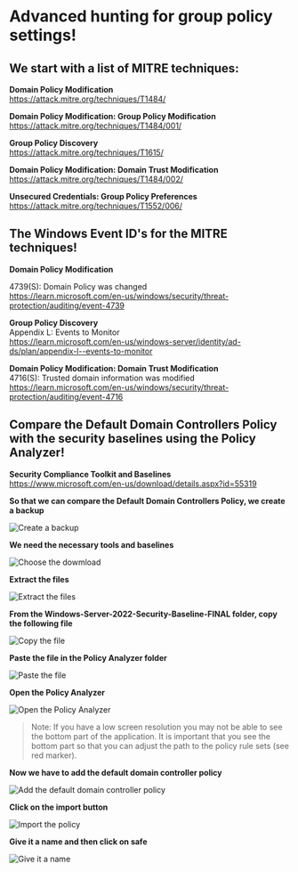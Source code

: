 # Advanced hunting for group policy settings!

## We start with a list of MITRE techniques:

**Domain Policy Modification**  
https://attack.mitre.org/techniques/T1484/

**Domain Policy Modification: Group Policy Modification**  
https://attack.mitre.org/techniques/T1484/001/

**Group Policy Discovery**  
https://attack.mitre.org/techniques/T1615/

**Domain Policy Modification: Domain Trust Modification**  
https://attack.mitre.org/techniques/T1484/002/

**Unsecured Credentials: Group Policy Preferences**  
https://attack.mitre.org/techniques/T1552/006/

## The Windows Event ID's for the MITRE techniques!

**Domain Policy Modification**  

4739(S): Domain Policy was changed  
https://learn.microsoft.com/en-us/windows/security/threat-protection/auditing/event-4739

**Group Policy Discovery**  
Appendix L: Events to Monitor  
https://learn.microsoft.com/en-us/windows-server/identity/ad-ds/plan/appendix-l--events-to-monitor

**Domain Policy Modification: Domain Trust Modification**  
4716(S): Trusted domain information was modified  
https://learn.microsoft.com/en-us/windows/security/threat-protection/auditing/event-4716



## Compare the Default Domain Controllers Policy with the security baselines using the Policy Analyzer!

**Security Compliance Toolkit and Baselines**  
https://www.microsoft.com/en-us/download/details.aspx?id=55319  

**So that we can compare the Default Domain Controllers Policy, we create a backup**  

<img src="/Security_compliance_toolkit_and_baselines/Images/pol_0" alt="Create a backup">

**We need the necessary tools and baselines**  

<img src="/Security_compliance_toolkit_and_baselines/Images/pol_1" alt="Choose the dowmload">

**Extract the files**  

<img src="/Security_compliance_toolkit_and_baselines/Images/pol_2" alt="Extract the files">

**From the Windows-Server-2022-Security-Baseline-FINAL folder, copy the following file**  

<img src="/Security_compliance_toolkit_and_baselines/Images/pol_3" alt="Copy the file">

**Paste the file in the Policy Analyzer folder**  

<img src="/Security_compliance_toolkit_and_baselines/Images/pol_4" alt="Paste the file">

**Open the Policy Analyzer**

<img src="/Security_compliance_toolkit_and_baselines/Images/pol_5" alt="Open the Policy Analyzer">

> Note: If you have a low screen resolution you may not be able to see the bottom part of the application. It is important that you see the bottom part so that you can adjust the path to the policy rule sets (see red marker).

**Now we have to add the default domain controller policy**  

<img src="/Security_compliance_toolkit_and_baselines/Images/pol_6" alt="Add the default domain controller policy">

**Click on the import button**  

<img src="/Security_compliance_toolkit_and_baselines/Images/pol_7" alt="Import the policy">

**Give it a name and then click on safe**  

<img src="/Security_compliance_toolkit_and_baselines/Images/pol_8" alt="Give it a name">

